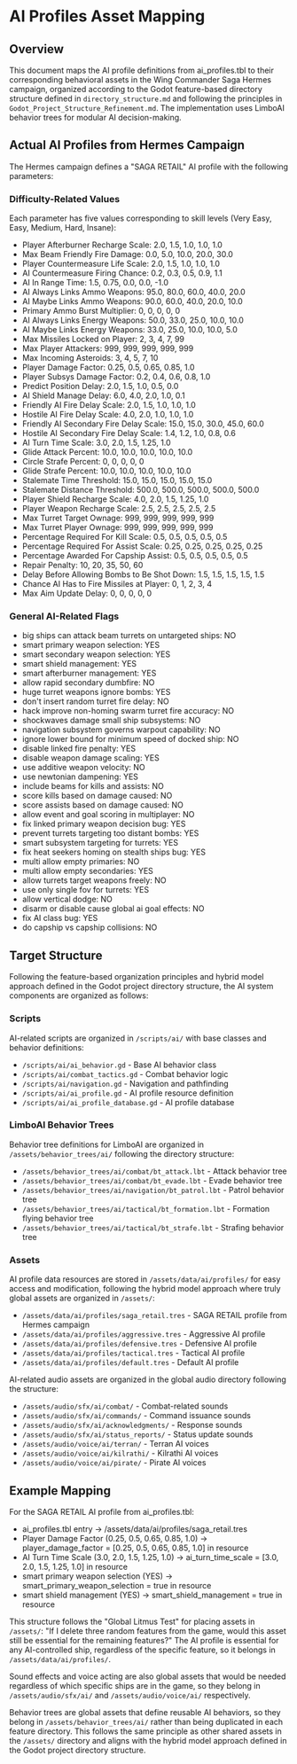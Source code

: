 # AI Profiles Asset Mapping

## Overview
This document maps the AI profile definitions from ai_profiles.tbl to their corresponding behavioral assets in the Wing Commander Saga Hermes campaign, organized according to the Godot feature-based directory structure defined in `directory_structure.md` and following the principles in `Godot_Project_Structure_Refinement.md`. The implementation uses LimboAI behavior trees for modular AI decision-making.

## Actual AI Profiles from Hermes Campaign
The Hermes campaign defines a "SAGA RETAIL" AI profile with the following parameters:

### Difficulty-Related Values
Each parameter has five values corresponding to skill levels (Very Easy, Easy, Medium, Hard, Insane):

- Player Afterburner Recharge Scale: 2.0, 1.5, 1.0, 1.0, 1.0
- Max Beam Friendly Fire Damage: 0.0, 5.0, 10.0, 20.0, 30.0
- Player Countermeasure Life Scale: 2.0, 1.5, 1.0, 1.0, 1.0
- AI Countermeasure Firing Chance: 0.2, 0.3, 0.5, 0.9, 1.1
- AI In Range Time: 1.5, 0.75, 0.0, 0.0, -1.0
- AI Always Links Ammo Weapons: 95.0, 80.0, 60.0, 40.0, 20.0
- AI Maybe Links Ammo Weapons: 90.0, 60.0, 40.0, 20.0, 10.0
- Primary Ammo Burst Multiplier: 0, 0, 0, 0, 0
- AI Always Links Energy Weapons: 50.0, 33.0, 25.0, 10.0, 10.0
- AI Maybe Links Energy Weapons: 33.0, 25.0, 10.0, 10.0, 5.0
- Max Missiles Locked on Player: 2, 3, 4, 7, 99
- Max Player Attackers: 999, 999, 999, 999, 999
- Max Incoming Asteroids: 3, 4, 5, 7, 10
- Player Damage Factor: 0.25, 0.5, 0.65, 0.85, 1.0
- Player Subsys Damage Factor: 0.2, 0.4, 0.6, 0.8, 1.0
- Predict Position Delay: 2.0, 1.5, 1.0, 0.5, 0.0
- AI Shield Manage Delay: 6.0, 4.0, 2.0, 1.0, 0.1
- Friendly AI Fire Delay Scale: 2.0, 1.5, 1.0, 1.0, 1.0
- Hostile AI Fire Delay Scale: 4.0, 2.0, 1.0, 1.0, 1.0
- Friendly AI Secondary Fire Delay Scale: 15.0, 15.0, 30.0, 45.0, 60.0
- Hostile AI Secondary Fire Delay Scale: 1.4, 1.2, 1.0, 0.8, 0.6
- AI Turn Time Scale: 3.0, 2.0, 1.5, 1.25, 1.0
- Glide Attack Percent: 10.0, 10.0, 10.0, 10.0, 10.0
- Circle Strafe Percent: 0, 0, 0, 0, 0
- Glide Strafe Percent: 10.0, 10.0, 10.0, 10.0, 10.0
- Stalemate Time Threshold: 15.0, 15.0, 15.0, 15.0, 15.0
- Stalemate Distance Threshold: 500.0, 500.0, 500.0, 500.0, 500.0
- Player Shield Recharge Scale: 4.0, 2.0, 1.5, 1.25, 1.0
- Player Weapon Recharge Scale: 2.5, 2.5, 2.5, 2.5, 2.5
- Max Turret Target Ownage: 999, 999, 999, 999, 999
- Max Turret Player Ownage: 999, 999, 999, 999, 999
- Percentage Required For Kill Scale: 0.5, 0.5, 0.5, 0.5, 0.5
- Percentage Required For Assist Scale: 0.25, 0.25, 0.25, 0.25, 0.25
- Percentage Awarded For Capship Assist: 0.5, 0.5, 0.5, 0.5, 0.5
- Repair Penalty: 10, 20, 35, 50, 60
- Delay Before Allowing Bombs to Be Shot Down: 1.5, 1.5, 1.5, 1.5, 1.5
- Chance AI Has to Fire Missiles at Player: 0, 1, 2, 3, 4
- Max Aim Update Delay: 0, 0, 0, 0, 0

### General AI-Related Flags
- big ships can attack beam turrets on untargeted ships: NO
- smart primary weapon selection: YES
- smart secondary weapon selection: YES
- smart shield management: YES
- smart afterburner management: YES
- allow rapid secondary dumbfire: NO
- huge turret weapons ignore bombs: YES
- don't insert random turret fire delay: NO
- hack improve non-homing swarm turret fire accuracy: NO
- shockwaves damage small ship subsystems: NO
- navigation subsystem governs warpout capability: NO
- ignore lower bound for minimum speed of docked ship: NO
- disable linked fire penalty: YES
- disable weapon damage scaling: YES
- use additive weapon velocity: NO
- use newtonian dampening: YES
- include beams for kills and assists: NO
- score kills based on damage caused: NO
- score assists based on damage caused: NO
- allow event and goal scoring in multiplayer: NO
- fix linked primary weapon decision bug: YES
- prevent turrets targeting too distant bombs: YES
- smart subsystem targeting for turrets: YES
- fix heat seekers homing on stealth ships bug: YES
- multi allow empty primaries: NO
- multi allow empty secondaries: YES
- allow turrets target weapons freely: NO
- use only single fov for turrets: YES
- allow vertical dodge: NO
- disarm or disable cause global ai goal effects: NO
- fix AI class bug: YES
- do capship vs capship collisions: NO

## Target Structure
Following the feature-based organization principles and hybrid model approach defined in the Godot project directory structure, the AI system components are organized as follows:

### Scripts
AI-related scripts are organized in `/scripts/ai/` with base classes and behavior definitions:
- `/scripts/ai/ai_behavior.gd` - Base AI behavior class
- `/scripts/ai/combat_tactics.gd` - Combat behavior logic
- `/scripts/ai/navigation.gd` - Navigation and pathfinding
- `/scripts/ai/ai_profile.gd` - AI profile resource definition
- `/scripts/ai/ai_profile_database.gd` - AI profile database

### LimboAI Behavior Trees
Behavior tree definitions for LimboAI are organized in `/assets/behavior_trees/ai/` following the directory structure:
- `/assets/behavior_trees/ai/combat/bt_attack.lbt` - Attack behavior tree
- `/assets/behavior_trees/ai/combat/bt_evade.lbt` - Evade behavior tree
- `/assets/behavior_trees/ai/navigation/bt_patrol.lbt` - Patrol behavior tree
- `/assets/behavior_trees/ai/tactical/bt_formation.lbt` - Formation flying behavior tree
- `/assets/behavior_trees/ai/tactical/bt_strafe.lbt` - Strafing behavior tree

### Assets
AI profile data resources are stored in `/assets/data/ai/profiles/` for easy access and modification, following the hybrid model approach where truly global assets are organized in `/assets/`:
- `/assets/data/ai/profiles/saga_retail.tres` - SAGA RETAIL profile from Hermes campaign
- `/assets/data/ai/profiles/aggressive.tres` - Aggressive AI profile
- `/assets/data/ai/profiles/defensive.tres` - Defensive AI profile
- `/assets/data/ai/profiles/tactical.tres` - Tactical AI profile
- `/assets/data/ai/profiles/default.tres` - Default AI profile

AI-related audio assets are organized in the global audio directory following the structure:
- `/assets/audio/sfx/ai/combat/` - Combat-related sounds
- `/assets/audio/sfx/ai/commands/` - Command issuance sounds
- `/assets/audio/sfx/ai/acknowledgments/` - Response sounds
- `/assets/audio/sfx/ai/status_reports/` - Status update sounds
- `/assets/audio/voice/ai/terran/` - Terran AI voices
- `/assets/audio/voice/ai/kilrathi/` - Kilrathi AI voices
- `/assets/audio/voice/ai/pirate/` - Pirate AI voices

## Example Mapping
For the SAGA RETAIL AI profile from ai_profiles.tbl:
- ai_profiles.tbl entry → /assets/data/ai/profiles/saga_retail.tres
- Player Damage Factor (0.25, 0.5, 0.65, 0.85, 1.0) → player_damage_factor = [0.25, 0.5, 0.65, 0.85, 1.0] in resource
- AI Turn Time Scale (3.0, 2.0, 1.5, 1.25, 1.0) → ai_turn_time_scale = [3.0, 2.0, 1.5, 1.25, 1.0] in resource
- smart primary weapon selection (YES) → smart_primary_weapon_selection = true in resource
- smart shield management (YES) → smart_shield_management = true in resource

This structure follows the "Global Litmus Test" for placing assets in `/assets/`: "If I delete three random features from the game, would this asset still be essential for the remaining features?" The AI profile is essential for any AI-controlled ship, regardless of the specific feature, so it belongs in `/assets/data/ai/profiles/`.

Sound effects and voice acting are also global assets that would be needed regardless of which specific ships are in the game, so they belong in `/assets/audio/sfx/ai/` and `/assets/audio/voice/ai/` respectively.

Behavior trees are global assets that define reusable AI behaviors, so they belong in `/assets/behavior_trees/ai/` rather than being duplicated in each feature directory. This follows the same principle as other shared assets in the `/assets/` directory and aligns with the hybrid model approach defined in the Godot project directory structure.